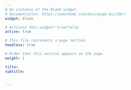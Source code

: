 ```yaml
---
# An instance of the Blank widget.
# Documentation: https://wowchemy.com/docs/page-builder/
widget: blank

# Activate this widget? true/false
active: true

# This file represents a page section.
headless: true

# Order that this section appears on the page.
weight: 1

title: 
subtitle: 


---
```

<link rel="preconnect" href="https://fonts.googleapis.com"> 
<link rel="preconnect" href="https://fonts.gstatic.com" crossorigin> 
<link href="https://fonts.googleapis.com/css2?family=Julius+Sans+One&display=swap" rel="stylesheet">

<style type="text/css">
    @keyframes scaleDraw {  /*定义关键帧、scaleDrew是需要绑定到选择器的关键帧名称*/
            0%{
                transform: scale(1.3);  /*开始为原始大小*/
            }
            100%{
                transform: scale(1);
            }
        }
    .ballon{

            background-image: url('/pic/sun.jpeg');
            width: 100%;
            height: 100%;
            max-width: 100%;
            max-height: 100%;
            background-size: cover;
            -moz-background-size: 100% 100%;

            -webkit-animation-name: scaleDraw; /*关键帧名称*/
            -webkit-animation-timing-function: ease-in-out; /*动画的速度曲线*/
            -webkit-animation-iteration-count: 1;  /*动画播放的次数*/
            -webkit-animation-duration: 10s; /*动画所花费的时间*/
        }
    @keyframes fadeIn {
      0% { 
        opacity: 0;
        transform: translate(0px, -50px)
      }
      100% {
        opacity: 1;
        transform: translate(0px, 0px)
      }
    }
    .fade {
      -webkit-animation-name: fadeIn; /*关键帧名称*/
      -webkit-animation-timing-function: ease-in-out;
      -webkit-animation-iteration-count: 1; 
      -webkit-animation-duration: 1s; 
      -webkit-animation-fill-mode: forwards;
      
    }
    #welcome_str{
      font-family: 'Julius Sans One', sans-serif;
      font-size:3.5em;
      color: black;

    }
   
  @keyframes dong { 
       0% {             
           transform: translate(0px, 0px) rotate(135deg);        
        }            
        50% {                
           transform: translate(0px, -10px) rotate(135deg);   
        }            
        100% {                
           transform: translate(0px, 0px) rotate(135deg);
        }
   }
   .arraw{
    display: inline-block;
    border-top: 2px solid;
    border-right: 2px solid;
    width: 15px;
    height: 15px;
    border-color: #EA6000;
    margin: 0;
    animation: dong 1.5s infinite;
  }

</style>
<script src="https://ajax.googleapis.com/ajax/libs/jquery/3.1.0/jquery.min.js"></script>
<script type="text/javascript">
  $('.page-body').hide();
  $(document).ready(function (){
    $('#image').append("<img class='ballon' src='/pic/sun.jpeg' id='bg_img'><span id='welcome_str' class='fade' style='position: absolute; top: 0; left: 0;'>WELCOME TO SRI'S LAB</span><span style='position: absolute; top: 0; left: 0;' id='arraw' class='arraw'></span><span style='position: absolute; top: 0; left: 0;' id='arraw2' class='arraw'></span>");
    console.log('bg_img.width='+$('#bg_img').width());
    console.log('window width='+$(window).width());
    $('#image').css('padding', 0);
    $('#bg_img').css('height', $(window).height() - $('#navbar-main').height());
    
    $('#welcome_str').css('top',($(window).height() - $('#navbar-main').height())/2 - 50);
    $('#arraw').css('top', $(window).height() - $('#navbar-main').height() - 78);
    $('#arraw').css('left', ($(window).width() - $('#arraw').width())/2)
    $('#arraw2').css('top', $(window).height() - $('#navbar-main').height() - 85);
    $('#arraw2').css('left', ($(window).width() - $('#arraw').width())/2)
    $('.page-body').show();
    $('#welcome_str').css('left',($(window).width() - $('#welcome_str').width())/2);
  })
</script>
